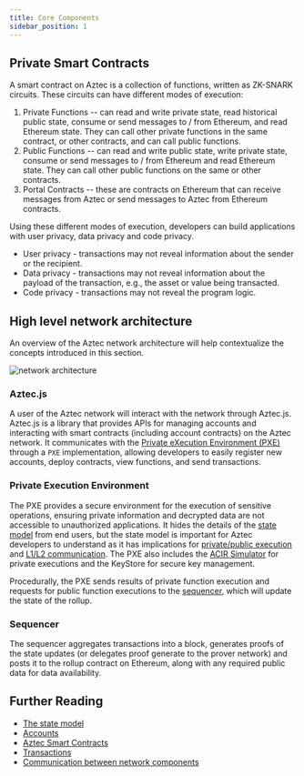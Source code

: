 ```yaml
---
title: Core Components
sidebar_position: 1
---
```



## Private Smart Contracts

A smart contract on Aztec is a collection of functions, written as ZK-SNARK circuits. These circuits can have different modes of execution:

1. Private Functions -- can read and write private state, read historical public state, consume or send messages to / from Ethereum, and read Ethereum state. They can call other private functions in the same contract, or other contracts, and can call public functions.
2. Public Functions -- can read and write public state, write private state, consume or send messages to / from Ethereum and read Ethereum state. They can call other public functions on the same or other contracts.
3. Portal Contracts -- these are contracts on Ethereum that can receive messages from Aztec or send messages to Aztec from Ethereum contracts.

Using these different modes of execution, developers can build applications with user privacy, data privacy and code privacy.

- User privacy - transactions may not reveal information about the sender or the recipient.
- Data privacy - transactions may not reveal information about the payload of the transaction, e.g., the asset or value being transacted.
- Code privacy - transactions may not reveal the program logic.

## High level network architecture

An overview of the Aztec network architecture will help contextualize the concepts introduced in this section.

<img src="/img/aztec_high_level_network_architecture.svg" alt="network architecture" />

### Aztec.js

A user of the Aztec network will interact with the network through Aztec.js. Aztec.js is a library that provides APIs for managing accounts and interacting with smart contracts (including account contracts) on the Aztec network. It communicates with the [Private eXecution Environment (PXE)](concepts/pxe/index.md) through a `PXE` implementation, allowing developers to easily register new accounts, deploy contracts, view functions, and send transactions.

### Private Execution Environment


The PXE provides a secure environment for the execution of sensitive operations, ensuring private information and decrypted data are not accessible to unauthorized applications. It hides the details of the [state model](concepts/state_model/index.md) from end users, but the state model is important for Aztec developers to understand as it has implications for [private/public execution](concepts/smart_contracts/communication/public_private_calls.md) and [L1/L2 communication](../protocol-specs/l1-smart-contracts/index.md). The PXE also includes the [ACIR Simulator](concepts/pxe/acir_simulator.md) for private executions and the KeyStore for secure key management.

Procedurally, the PXE sends results of private function execution and requests for public function executions to the [sequencer](concepts/nodes_clients/sequencer/index.md), which will update the state of the rollup.

### Sequencer

The sequencer aggregates transactions into a block, generates proofs of the state updates (or delegates proof generate to the prover network) and posts it to the rollup contract on Ethereum, along with any required public data for data availability.

## Further Reading

- [The state model](concepts/state_model/index.md)
- [Accounts](concepts/index.md)
- [Aztec Smart Contracts](concepts/smart_contracts/index.md)
- [Transactions](concepts/transactions.md)
- [Communication between network components](concepts/smart_contracts/communication/index.md)
